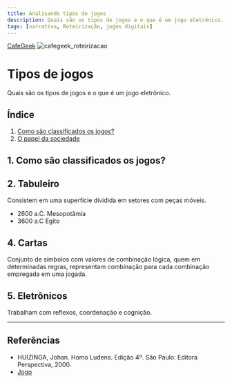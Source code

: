 ```yaml
---
title: Analisando tipos de jogos
description: Quais são os tipos de jogos e o que é um jogo eletrônico.
tags: [narrativa, Roteirização, jogos digitais]
---
```

[CafeGeek](http:cafegeek.eti.br)
![cafegeek_roteirizacao](imagens/cafegeek_roteirizacao.jpg)

# Tipos de jogos
Quais são os tipos de jogos e o que é um jogo eletrônico.

## Índice
1. [Como são classificados os jogos?](#1)
1. [O papel da sociedade](#2)    

<a name="1"></a>
## 1. Como são classificados os jogos?

<a name="2"></a>
## 2. Tabuleiro
Consistem em uma superfície dividida em setores com peças móveis.
- 2600 a.C. Mesopotâmia
- 3600 a.C Egito

<a name="3"></a>
## 4. Cartas
Conjunto de símbolos com valores de combinação lógica, quem em determinadas regras, representam combinação para cada combinação empregada em uma jogada.

<a name="5"></a>
## 5. Eletrônicos
Trabalham com reflexos, coordenação e cognição.

***
## Referências
<a name="r3"></a>
- HUIZINGA, Johan. Homo Ludens. Edição 4º. São Paulo: Editora Perspectiva, 2000.
- [Jogo](https://pt.wikipedia.org/wiki/Jogo)
